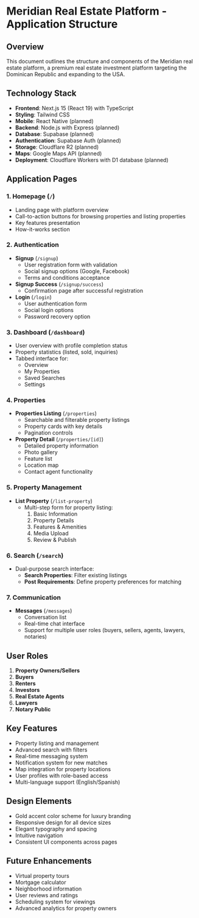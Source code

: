 # Meridian Real Estate Platform - Application Structure

## Overview
This document outlines the structure and components of the Meridian real estate platform, a premium real estate investment platform targeting the Dominican Republic and expanding to the USA.

## Technology Stack
- **Frontend**: Next.js 15 (React 19) with TypeScript
- **Styling**: Tailwind CSS
- **Mobile**: React Native (planned)
- **Backend**: Node.js with Express (planned)
- **Database**: Supabase (planned)
- **Authentication**: Supabase Auth (planned)
- **Storage**: Cloudflare R2 (planned)
- **Maps**: Google Maps API (planned)
- **Deployment**: Cloudflare Workers with D1 database (planned)

## Application Pages

### 1. Homepage (`/`)
- Landing page with platform overview
- Call-to-action buttons for browsing properties and listing properties
- Key features presentation
- How-it-works section

### 2. Authentication
- **Signup** (`/signup`)
  - User registration form with validation
  - Social signup options (Google, Facebook)
  - Terms and conditions acceptance
- **Signup Success** (`/signup/success`)
  - Confirmation page after successful registration
- **Login** (`/login`)
  - User authentication form
  - Social login options
  - Password recovery option

### 3. Dashboard (`/dashboard`)
- User overview with profile completion status
- Property statistics (listed, sold, inquiries)
- Tabbed interface for:
  - Overview
  - My Properties
  - Saved Searches
  - Settings

### 4. Properties
- **Properties Listing** (`/properties`)
  - Searchable and filterable property listings
  - Property cards with key details
  - Pagination controls
- **Property Detail** (`/properties/[id]`)
  - Detailed property information
  - Photo gallery
  - Feature list
  - Location map
  - Contact agent functionality

### 5. Property Management
- **List Property** (`/list-property`)
  - Multi-step form for property listing:
    1. Basic Information
    2. Property Details
    3. Features & Amenities
    4. Media Upload
    5. Review & Publish

### 6. Search (`/search`)
- Dual-purpose search interface:
  - **Search Properties**: Filter existing listings
  - **Post Requirements**: Define property preferences for matching

### 7. Communication
- **Messages** (`/messages`)
  - Conversation list
  - Real-time chat interface
  - Support for multiple user roles (buyers, sellers, agents, lawyers, notaries)

## User Roles
1. **Property Owners/Sellers**
2. **Buyers**
3. **Renters**
4. **Investors**
5. **Real Estate Agents**
6. **Lawyers**
7. **Notary Public**

## Key Features
- Property listing and management
- Advanced search with filters
- Real-time messaging system
- Notification system for new matches
- Map integration for property locations
- User profiles with role-based access
- Multi-language support (English/Spanish)

## Design Elements
- Gold accent color scheme for luxury branding
- Responsive design for all device sizes
- Elegant typography and spacing
- Intuitive navigation
- Consistent UI components across pages

## Future Enhancements
- Virtual property tours
- Mortgage calculator
- Neighborhood information
- User reviews and ratings
- Scheduling system for viewings
- Advanced analytics for property owners